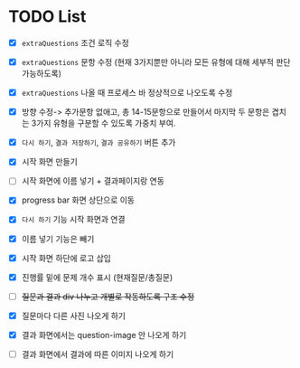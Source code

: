 # TODO List

- [x] `extraQuestions` 조건 로직 수정
- [x] `extraQuestions` 문항 수정 (현재 3가지뿐만 아니라 모든 유형에 대해 세부적 판단 가능하도록)
- [x] `extraQuestions` 나올 때 프로세스 바 정상적으로 나오도록 수정

- [x] 방향 수정-> 추가문항 없애고, 총 14-15문항으로 만들어서 마지막 두 문항은 겹치는 3가지 유형을 구분할 수 있도록 가중치 부여.
- [x] `다시 하기`, `결과 저장하기`, `결과 공유하기` 버튼 추가
- [x] 시작 화면 만들기
- [ ] 시작 화면에 이름 넣기 + 결과페이지랑 연동
- [x] progress bar 화면 상단으로 이동
- [x] `다시 하기` 기능 시작 화면과 연결

- [x] 이름 넣기 기능은 빼기
- [x] 시작 화면 하단에 로고 삽입
- [x] 진행률 밑에 문제 개수 표시 (현재질문/총질문)

- [ ] ~~질문과 결과 div 나누고 개별로 작동하도록 구조 수정~~
- [x] 질문마다 다른 사진 나오게 하기
- [x] 결과 화면에서는 question-image 안 나오게 하기
- [ ] 결과 화면에서 결과에 따른 이미지 나오게 하기
